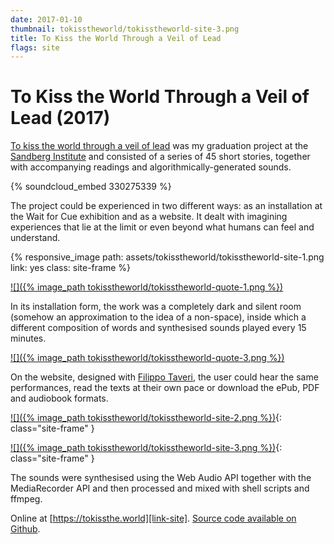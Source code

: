 ```yaml
---
date: 2017-01-10
thumbnail: tokisstheworld/tokisstheworld-site-3.png
title: To Kiss the World Through a Veil of Lead
flags: site
---
```


# To Kiss the World Through a Veil of Lead (2017)

[To kiss the world through a veil of lead][link-site] was my graduation project at the [Sandberg Institute][sandberg] and consisted of a series of 45 short stories, together with accompanying readings and algorithmically-generated sounds.

{% soundcloud_embed 330275339 %}

The project could be experienced in two different ways: as an installation at the Wait for Cue exhibition and as a website. It dealt with imagining experiences that lie at the limit or even beyond what humans can feel and understand.

{% responsive_image path: assets/tokisstheworld/tokisstheworld-site-1.png link: yes class: site-frame %}


[![]({% image_path tokisstheworld/tokisstheworld-quote-1.png %})][link-site]

In its installation form, the work was a completely dark and silent room (somehow an approximation to the idea of a non-space), inside which a different composition of words and synthesised sounds played every 15 minutes.

[![]({% image_path tokisstheworld/tokisstheworld-quote-3.png %})][link-site]

On the website, designed with [Filippo Taveri][collab], the user could hear the same performances, read the texts at their own pace or download the ePub, PDF and audiobook formats.

[![]({% image_path tokisstheworld/tokisstheworld-site-2.png %})][link-site]{: class="site-frame" }

[![]({% image_path tokisstheworld/tokisstheworld-site-3.png %})][link-site]{: class="site-frame" }

The sounds were synthesised using the Web Audio API together with the MediaRecorder API and then processed and mixed with shell scripts and ffmpeg.

Online at [https://tokissthe.world][link-site]. [Source code available on Github][git].

[link-site]: https://tokissthe.world
[commissioner]: http://mainstudio.com/
[collab]: http://pitaveri.com/
[extra]: http://sandberg.nl/design/waitforcue
[sandberg]: http://sandberg.nl
[git]: https://github.com/guimachiavelli/veil-of-lead
